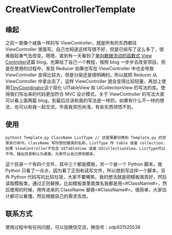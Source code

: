 # CreatViewControllerTemplate
## 缘起
之前一直像个咸鱼一样的写 ViewController，就是所有的东西都往 ViewController 里面写。自己也知道这样写很不好，但是已经写了这么多了，很难鼓起勇气去改变。嗯嗯，直到有一天看到了[单向数据流动的函数式 View Controller](https://onevcat.com/2017/07/state-based-viewcontroller/)这篇 blog。也算给了自己一个教程，按照 blog 一步步去改变项目。但是在使用的过程中，发现 Reducer 如果也写在 ViewController 中也会导致 ViewController 变得比较大，但是分层还是很明确的。所以就把 Reducer 从 ViewController 中拿出去了，这样 ViewController 就会变得比较轻量，再加上使用[TinyCoordinator](https://github.com/cuzv/TinyCoordinator)这个简化 UITableView 和 UICollectionView 的写法的库。使得我们写出来的代码更加符合 MVC 设计模式。关于 ViewController 的写法大家可以看上面两篇 blog。到最后应该和我的写法是一样的，如果有什么不一样的想法，也可以和我一起交流，毕竟我资历尚浅，有些东西领悟不到。
## 使用
```
python3 Template.py ClassName ListType // 这里需要切换到 Template.py 的目录执行命令。ClassName 写你想创建类的名称，ListType 传 table 或者 collection，如果 ViewController不包含 UITableView 或者 UICollectionView，ListType可以不传。输出目录默认为桌面。大家可以自己修改脚本。
```
这个目录一个有四个文件，其中三个都是模板，另一个是一个 Python 脚本。我 Python 只看了一点点，因为看了正则和读写文件，所以想到写这样一个脚本。另外 Python 代码写的比较垃圾，大家不要嘲笑。我的想法就是把模板类弄好，然后读取模板类，通过正则替换。比如模板类里面类名我都是用<#ClassName#>，然后使用的时候，用传进来的 ClassName 替换<#ClassName#>。很简单，大家估计都可以看懂，然后根据自己的需求去改。
## 联系方式
使用过程中有任何问题，可以加微信交流，微信号：zdp931525538
